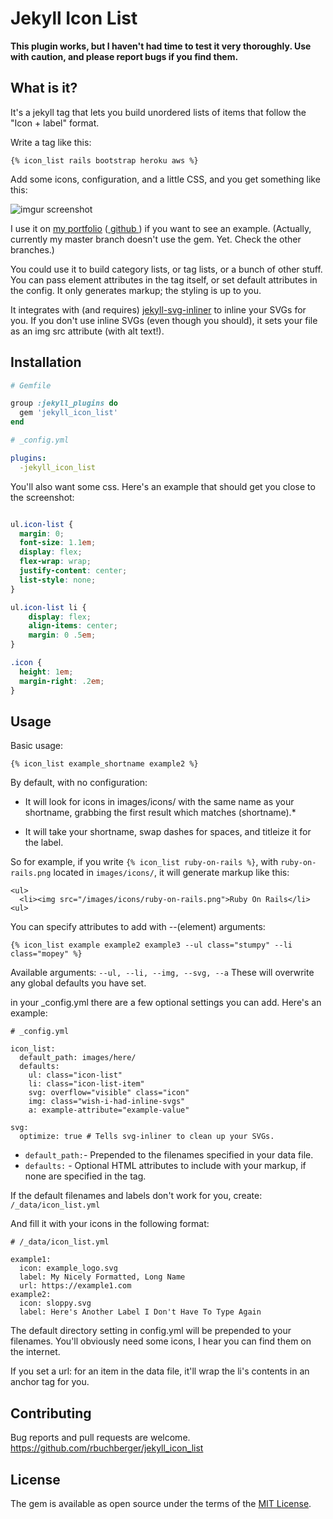 # Jekyll Icon List

**This plugin works, but I haven't had time to test it very thoroughly. Use with caution, and please
report bugs if you find them.**

## What is it? 

It's a jekyll tag that lets you build unordered lists of items that follow the "Icon + label"
format.

Write a tag like this: 
```
{% icon_list rails bootstrap heroku aws %}
```

Add some icons, configuration, and a little CSS, and you get something like this: 

![imgur screenshot]( https://i.imgur.com/9m6qCRB.png )

I use it on [my portfolio](https://robert-buchberger.com/projects.html)
([ github ](https://github.com/rbuchberger/robert-buchberger.com)) if you want to see an example.
(Actually, currently my master branch doesn't use the gem. Yet. Check the other branches.)

You could use it to build category lists, or tag lists, or a bunch of other stuff.  You can pass
element attributes in the tag itself, or set default attributes in the config. It only generates
markup; the styling is up to you. 

It integrates with (and requires) [jekyll-svg-inliner](https://github.com/sdumetz/jekyll-inline-svg)
to inline your SVGs for you. If you don't use inline SVGs (even though you should), it sets your file
as an img src attribute (with alt text!).

## Installation

```ruby
# Gemfile

group :jekyll_plugins do
  gem 'jekyll_icon_list'
end
```

```yml
# _config.yml

plugins: 
  -jekyll_icon_list
```

You'll also want some css. Here's an example that should get you close to the screenshot:
```css

ul.icon-list {
  margin: 0;
  font-size: 1.1em;
  display: flex;
  flex-wrap: wrap;
  justify-content: center;
  list-style: none;
}

ul.icon-list li {
    display: flex;
    align-items: center;
    margin: 0 .5em;
}

.icon {
  height: 1em;
  margin-right: .2em;
}

```

## Usage

Basic usage: 

```
{% icon_list example_shortname example2 %}
```

By default, with no configuration:

* It will look for icons in images/icons/ with the same name as your shortname, grabbing the first result which matches (shortname).*

* It will take your shortname, swap dashes for spaces, and titleize it for the label.

So for example, if you write `{% icon_list ruby-on-rails %}`, with `ruby-on-rails.png` located in
`images/icons/`, it will generate markup like this:
```
<ul>
  <li><img src="/images/icons/ruby-on-rails.png">Ruby On Rails</li>
<ul>
```

You can specify attributes to add with --(element) arguments: 
```
{% icon_list example example2 example3 --ul class="stumpy" --li class="mopey" %}

```

Available arguments:
`--ul, --li, --img, --svg, --a`
These will overwrite any global defaults you have set.

in your \_config.yml there are a few optional settings you can add. Here's an example:
```
# _config.yml

icon_list:
  default_path: images/here/
  defaults:
    ul: class="icon-list"
    li: class="icon-list-item"
    svg: overflow="visible" class="icon"
    img: class="wish-i-had-inline-svgs"
    a: example-attribute="example-value"

svg: 
  optimize: true # Tells svg-inliner to clean up your SVGs.

```

* `default_path:`- Prepended to the filenames specified in your data file.
* `defaults:` - Optional HTML attributes to include with your markup, if none are specified in the
    tag.

If the default filenames and labels don't work for you, create:
`/_data/icon_list.yml`

And fill it with your icons in the following format: 
```
# /_data/icon_list.yml

example1:
  icon: example_logo.svg 
  label: My Nicely Formatted, Long Name
  url: https://example1.com
example2:
  icon: sloppy.svg
  label: Here's Another Label I Don't Have To Type Again
```

The default directory setting in config.yml will be prepended to your
filenames. You'll obviously need some icons, I hear you can find them on the
internet.

If you set a url: for an item in the data file, it'll wrap the li's contents in
an anchor tag for you.

## Contributing

Bug reports and pull requests are welcome. https://github.com/rbuchberger/jekyll_icon_list

## License

The gem is available as open source under the terms of the [MIT License](https://opensource.org/licenses/MIT).
